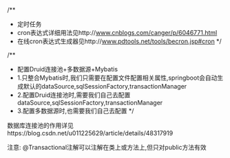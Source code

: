 /**
 *  定时任务
 *  cron表达式详细用法见http://www.cnblogs.com/canger/p/6046771.html
 *  在线cron表达式生成器见http://www.pdtools.net/tools/becron.jsp#cron
 */
 
 
 
/**
 *  配置Druid连接池+多数据源+Mybatis
 *  1.只整合Mybatis时,我们只需要在配置文件配置相关属性,springboot会自动生成默认的dataSource,sqlSessionFactory,transactionManager
 *  2.配置Druid连接池时,需要我们自己去配置dataSource,sqlSessionFactory,transactionManager
 *  3.配置多数据源时,也需要我们自己去配置
 */
 
 
 
  数据库连接池的作用详见https://blog.csdn.net/u011225629/article/details/48317919
  
  
  
  注意: @Transactional注解可以注解在类上或方法上,但只对public方法有效
  
  
  
  